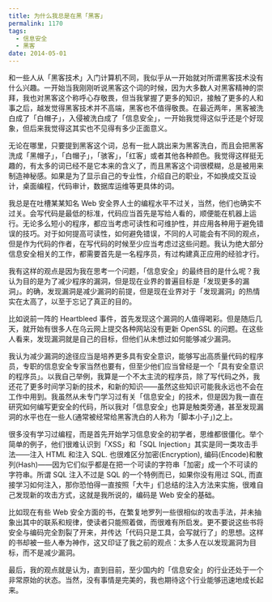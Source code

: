 ```yaml
---
title: 为什么我总是在黑「黑客」
permalink: 1170
tags:
  - 信息安全
  - 黑客
date: 2014-05-01
---
```


和一些人从「黑客技术」入门计算机不同，我似乎从一开始就对所谓黑客技术没有什么兴趣。一开始当我刚刚听说黑客这个词的时候，因为大多数人对黑客精神的崇拜，我也对黑客这个称呼心存敬畏，但当我掌握了更多的知识，接触了更多的人和事之后，越发觉得黑客技术并不高端，黑客也不值得敬畏。在最近两年，黑客被洗白成了「白帽子」，入侵被洗白成了「信息安全」，一开始我觉得这似乎还是个好现象，但后来我觉得这其实也不见得有多少正面意义。

无论在哪里，只要提到黑客这个词，总有一批人跳出来为黑客洗白，而且会把黑客洗成「黑帽子」，「白帽子」，「骇客」，「红客」或者其他各种颜色。我觉得这样挺无趣的，有太多的词已经不是它本来的含义了，而且黑客这个词很模糊，总是被用来制造神秘感。如果是为了显示自己的专业性，介绍自己的职业，不如换成交互设计，桌面编程，代码审计，数据库运维等更具体的词。

我总是在吐槽某某知名 Web 安全界人士的编程水平不过关，当然，他们也确实不过关。会写代码是最低的标准，代码应当首先是写给人看的，顺便能在机器上运行。无论多么短小的程序，都应当考虑可读性和可维护性，并应用各种用于避免错误的技巧。对于如何提高可读性，如何避免错误，不同的人可能会有不同的观点，但是作为代码的作者，在写代码的时候至少应当考虑过这些问题。我认为绝大部分信息安全相关的工作，都需要首先是一名程序员，有过构建真正应用的经验才行。

我有这样的观点是因为我在思考一个问题，「信息安全」的最终目的是什么呢？我认为目的是为了减少程序的漏洞，但是现在业界的普遍目标是「发现更多的漏洞」。的确，发现漏洞是减少漏洞的前提，但是现在业界对于「发现漏洞」的热情实在太高了，以至于忘记了真正的目的。

比如说前一阵的 Heartbleed 事件，首先发现这个漏洞的人值得喝彩。但是随后几天，就开始有很多人在乌云网上提交各种网站没有更新 OpenSSL 的问题。在这些人看来，发现漏洞就是自己的目标，但他们从未想过如何能够减少漏洞。

我认为减少漏洞的途径应当是培养更多具有安全意识，能够写出高质量代码的程序员，专职的信息安全专家当然也要有，但至少他们应当曾经是一个「具有安全意识的程序员」。以我自己举例，我算是一个不太主流的程序员，除了写代码之外，我还花了更多时间学习新的技术，和新的知识——虽然这些知识可能我永远也不会在工作中用到。我虽然从未专门学习过有关「信息安全」的技术，但是因为我一直在研究如何编写更安全的代码，所以我对「信息安全」也算是触类旁通，甚至发现漏洞的水平也在一些人(通常被经常给黑客洗白的人称为「脚本小子」)之上。

很多没有学习过编程，而是首先开始学习信息安全的初学者，思维都很僵化。举个简单的例子，他们很难认识到「XSS」和「SQL Injection」其实是同一类攻击手法——注入 HTML 和注入 SQL. 也很难区分加密(Encryption), 编码(Encode)和散列(Hash)——因为它们似乎都是在把一个可读的字符串「加密」成一个不可读的字符串。所谓 SQL 注入不过是 SQL 的一个特例而已，如果你没有用过 SQL, 而直接学习如何注入，那你恐怕得一直按照「大牛」们总结的注入方法来实施，很难自己发现新的攻击方式，这就是我所说的，编码是 Web 安全的基础。

比如现在有些 Web 安全方面的书，在繁复地罗列一些很相似的攻击手法，并未抽象出其中的联系和规律，使读者只能照着做，而很难有所启发。更不要说这些书将安全与编码完全割裂了开来，并传达「代码只是工具，会写就行了」的思想。这样的书却被一些人奉为神作，这又印证了我之前的观点：太多人在以发现漏洞为目标，而不是减少漏洞。

最后，我的观点就是认为，直到目前，至少国内的「信息安全」的行业还处于一个非常原始的状态。当然，没有事情是完美的，我也期待这个行业能够迅速地成长起来。
